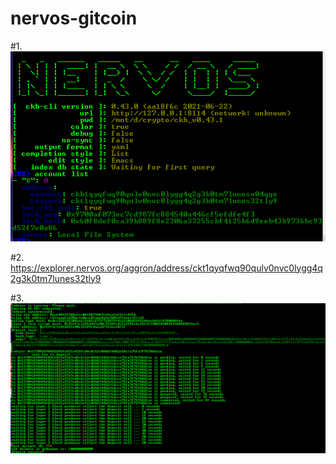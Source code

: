 # nervos-gitcoin
#1.
![CKB Node](1.png?raw=true "Title")

#2. https://explorer.nervos.org/aggron/address/ckt1qyqfwq90qulv0nvc0lygg4q2g3k0tm7lunes32tly9

#3.
![Indexer](3.png?raw=true "Title")
